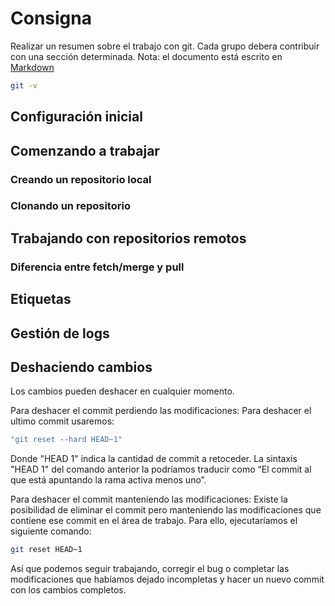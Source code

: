 # Consigna
Realizar un resumen sobre el trabajo con git. Cada grupo debera contribuir con una sección determinada. 
Nota: el documento está escrito en [Markdown](https://guides.github.com/features/mastering-markdown/)

```bash
git -v 
```


## Configuración inicial


## Comenzando a trabajar


### Creando un repositorio local


### Clonando un repositorio 



## Trabajando con repositorios remotos 



### Diferencia entre fetch/merge y pull


## Etiquetas

## Gestión de logs

## Deshaciendo cambios
Los cambios pueden deshacer en cualquier momento.

Para deshacer el commit perdiendo las modificaciones:
Para deshacer el ultimo commit usaremos:

```bash
"git reset --hard HEAD~1" 
```
Donde "HEAD 1" indica la cantidad de commit a retoceder.
La sintaxis "HEAD 1" del comando anterior la podríamos traducir como “El commit al que está apuntando la rama activa menos uno”.

Para deshacer el commit manteniendo las modificaciones:
Existe la posibilidad de eliminar el commit pero manteniendo las modificaciones que contiene ese commit en el área de trabajo. 
Para ello, ejecutaríamos el siguiente comando: 

```bash
git reset HEAD~1 
```

Así que podemos seguir trabajando, corregir el bug o completar las modificaciones que habíamos dejado incompletas y hacer un nuevo commit con los cambios completos.